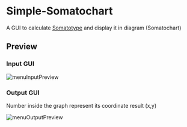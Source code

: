 # Simple-Somatochart
A GUI to calculate [Somatotype](https://en.wikipedia.org/wiki/Somatotype_and_constitutional_psychology) and display it in diagram (Somatochart)
 
## Preview
### Input GUI
![menuInputPreview](https://user-images.githubusercontent.com/63859876/141661614-f1e48550-f883-4c55-8156-02529463770b.PNG)

### Output GUI
Number inside the graph represent its coordinate result (x,y)

![menuOutputPreview](https://user-images.githubusercontent.com/63859876/141661700-62a123e1-216c-42f9-b9a8-7f234cf3a525.PNG)
